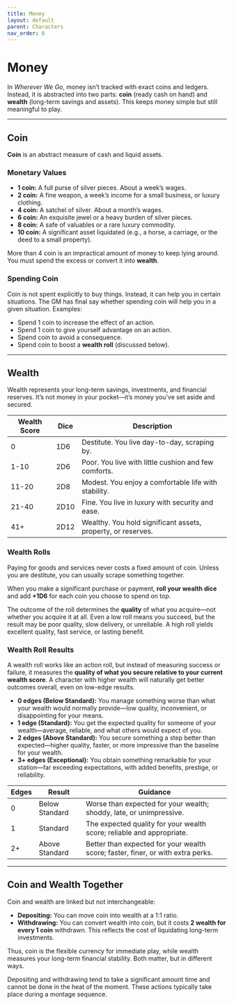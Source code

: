 ```yaml
---
title: Money
layout: default
parent: Characters
nav_order: 8
---
```

# Money
In *Wherever We Go*, money isn’t tracked with exact coins and ledgers. Instead, it is abstracted into two parts: **coin** (ready cash on hand) and **wealth** (long-term savings and assets). This keeps money simple but still meaningful to play.

---

## Coin
**Coin** is an abstract measure of cash and liquid assets.

### Monetary Values
- **1 coin:** A full purse of silver pieces. About a week’s wages.
- **2 coin:** A fine weapon, a week’s income for a small business, or luxury clothing.
- **4 coin:** A satchel of silver. About a month’s wages.
- **6 coin:** An exquisite jewel or a heavy burden of silver pieces.
- **8 coin:** A safe of valuables or a rare luxury commodity.
- **10 coin:** A significant asset liquidated (e.g., a horse, a carriage, or the deed to a small property).

More than 4 coin is an impractical amount of money to keep lying around. You must spend the excess or convert it into **wealth**.

### Spending Coin
Coin is not spent explicitly to buy things. Instead, it can help you in certain situations. The GM has final say whether spending coin will help you in a given situation. Examples:

- Spend 1 coin to increase the effect of an action.
- Spend 1 coin to give yourself advantage on an action.
- Spend coin to avoid a consequence.
- Spend coin to boost a **wealth roll** (discussed below).

---

## Wealth  
Wealth represents your long-term savings, investments, and financial reserves. It’s not money in your pocket—it’s money you’ve set aside and secured.  

| Wealth Score | Dice | Description                                |
|--------------|-------|--------------------------------------------|
| 0            | 1D6   | Destitute. You live day-to-day, scraping by. |
| 1-10         | 2D6   | Poor. You live with little cushion and few comforts. |
| 11-20        | 2D8   | Modest. You enjoy a comfortable life with stability. |
| 21-40        | 2D10  | Fine. You live in luxury with security and ease. |
| 41+          | 2D12  | Wealthy. You hold significant assets, property, or reserves. |

### Wealth Rolls
Paying for goods and services never costs a fixed amount of coin. Unless you are destitute, you can usually scrape something together.

When you make a significant purchase or payment, **roll your wealth dice** and add **+1D6** for each coin you choose to spend on top.

The outcome of the roll determines the **quality** of what you acquire—not whether you acquire it at all. Even a low roll means you succeed, but the result may be poor quality, slow delivery, or unreliable. A high roll yields excellent quality, fast service, or lasting benefit.

### Wealth Roll Results  

A wealth roll works like an action roll, but instead of measuring success or failure, it measures the **quality of what you secure relative to your current wealth score**. A character with higher wealth will naturally get better outcomes overall, even on low-edge results.  

- **0 edges (Below Standard):** You manage something worse than what your wealth would normally provide—low quality, inconvenient, or disappointing for your means.  
- **1 edge (Standard):** You get the expected quality for someone of your wealth—average, reliable, and what others would expect of you.  
- **2 edges (Above Standard):** You secure something a step better than expected—higher quality, faster, or more impressive than the baseline for your wealth.  
- **3+ edges (Exceptional):** You obtain something remarkable for your station—far exceeding expectations, with added benefits, prestige, or reliability.  

| Edges | Result | Guidance |
|-------|--------|----------|
| 0 | Below Standard | Worse than expected for your wealth; shoddy, late, or unimpressive. |
| 1 | Standard | The expected quality for your wealth score; reliable and appropriate. |
| 2+ | Above Standard | Better than expected for your wealth score; faster, finer, or with extra perks. |

---

## Coin and Wealth Together
Coin and wealth are linked but not interchangeable:

- **Depositing:** You can move coin into wealth at a 1:1 ratio. 
- **Withdrawing:** You can convert wealth into coin, but it costs **2 wealth for every 1 coin** withdrawn. This reflects the cost of liquidating long-term investments.

Thus, coin is the flexible currency for immediate play, while wealth measures your long-term financial stability. Both matter, but in different ways.

Depositing and withdrawing tend to take a significant amount time and cannot be done in the heat of the moment. These actions typically take place during a montage sequence.